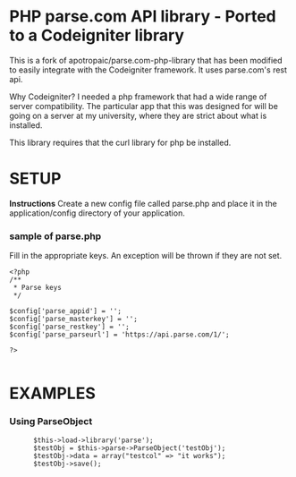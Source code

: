 PHP parse.com API library - Ported to a Codeigniter library
===========================
This is a fork of apotropaic/parse.com-php-library that has been modified to easily integrate with the Codeigniter framework. It uses parse.com's rest api.

Why Codeigniter? I needed a php framework that had a wide range of server compatibility. The particular app that this was designed for will be going on a server at my university, where they are strict about what is installed.

This library requires that the curl library for php be installed.


SETUP
=========================

**Instructions** Create a new config file called parse.php and place it in the application/config directory of your application.

### sample of parse.php ###

Fill in the appropriate keys. An exception will be thrown if they are not set.

```
<?php
/**
 * Parse keys
 */
 
$config['parse_appid'] = '';
$config['parse_masterkey'] = '';
$config['parse_restkey'] = '';
$config['parse_parseurl'] = 'https://api.parse.com/1/';

?>


```



EXAMPLES
=========================

### Using ParseObject ###

```
      $this->load->library('parse');
      $testObj = $this->parse->ParseObject('testObj');
      $testObj->data = array("testcol" => "it works");
      $testObj->save();
```
